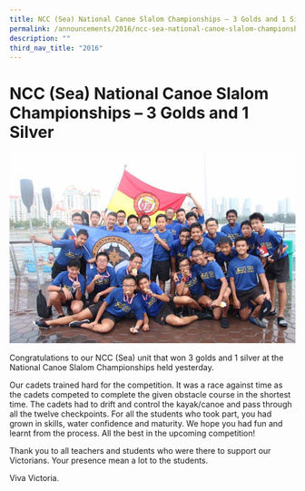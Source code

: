 ```yaml
---
title: NCC (Sea) National Canoe Slalom Championships – 3 Golds and 1 Silver
permalink: /announcements/2016/ncc-sea-national-canoe-slalom-championships-3-golds-and-1-silver/
description: ""
third_nav_title: "2016"
---
```

# **NCC (Sea) National Canoe Slalom Championships – 3 Golds and 1 Silver**

![](/images/NCC-SEA-09.jpg)

Congratulations to our NCC (Sea) unit that won 3 golds and 1 silver at the National Canoe Slalom Championships held yesterday.

Our cadets trained hard for the competition. It was a race against time as the cadets competed to complete the given obstacle course in the shortest time. The cadets had to drift and control the kayak/canoe and pass through all the twelve checkpoints. For all the students who took part, you had grown in skills, water confidence and maturity. We hope you had fun and learnt from the process. All the best in the upcoming competition!

Thank you to all teachers and students who were there to support our Victorians. Your presence mean a lot to the students.

Viva Victoria.